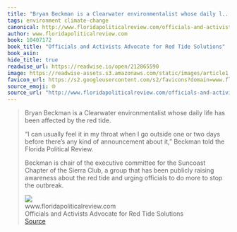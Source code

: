 ```yaml
---
title: "Bryan Beckman is a Clearwater environmentalist whose daily l..."
tags: environment climate-change
canonical: http://www.floridapoliticalreview.com/officials-and-activists-advocate-for-red-tide-solutions/
author: www.floridapoliticalreview.com
book: 10407172
book_title: "Officials and Activists Advocate for Red Tide Solutions"
book_asin: 
hide_title: true
readwise_url: https://readwise.io/open/212865590
image: https://readwise-assets.s3.amazonaws.com/static/images/article1.be68295a7e40.png
favicon_url: https://s2.googleusercontent.com/s2/favicons?domain=www.floridapoliticalreview.com
source_emoji: 🌐
source_url: "http://www.floridapoliticalreview.com/officials-and-activists-advocate-for-red-tide-solutions/#:~:text=Bryan%20Beckman%20is,stop%20the%20outbreak."
---
```


> Bryan Beckman is a Clearwater environmentalist whose daily life has been affected by the red tide. 
> 
> “I can usually feel it in my throat when I go outside one or two days before there’s any kind of announcement about it,” Beckman told the Florida Political Review. 
> 
> Beckman is chair of the executive committee for the Suncoast Chapter of the Sierra Club, a group that has been publicly raising awareness about the red tide and urging officials to do more to stop the outbreak.
> <div class="quoteback-footer"><div class="quoteback-avatar"><img class="mini-favicon" src="https://s2.googleusercontent.com/s2/favicons?domain=www.floridapoliticalreview.com"></div><div class="quoteback-metadata"><div class="metadata-inner"><span style="display:none">FROM:</span><div aria-label="www.floridapoliticalreview.com" class="quoteback-author"> www.floridapoliticalreview.com</div><div aria-label="Officials and Activists Advocate for Red Tide Solutions" class="quoteback-title"> Officials and Activists Advocate for Red Tide Solutions</div></div></div><div class="quoteback-backlink"><a target="_blank" aria-label="go to the full text of this quotation" rel="noopener" href="http://www.floridapoliticalreview.com/officials-and-activists-advocate-for-red-tide-solutions/#:~:text=Bryan%20Beckman%20is,stop%20the%20outbreak." class="quoteback-arrow"> Source</a></div></div>